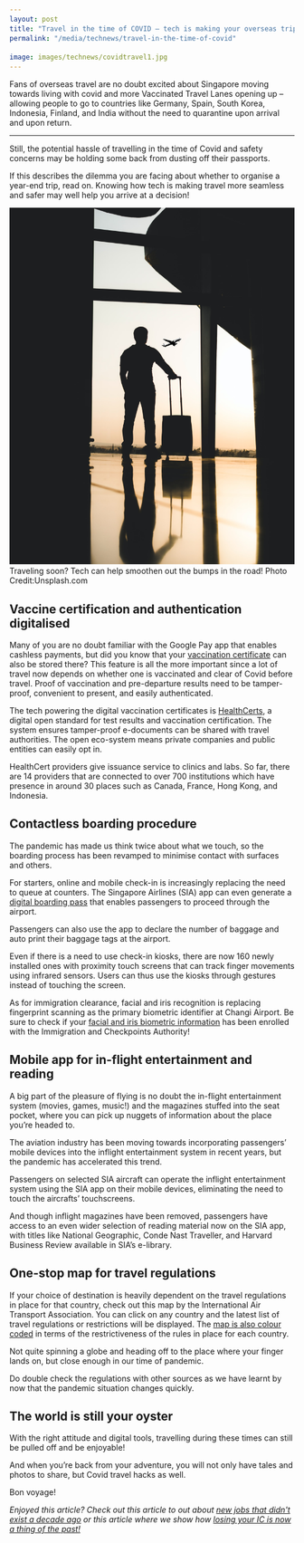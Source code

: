 ```yaml
---
layout: post
title: "Travel in the time of COVID – tech is making your overseas trip less painful than you think"
permalink: "/media/technews/travel-in-the-time-of-covid"

image: images/technews/covidtravel1.jpg
---
```


Fans of overseas travel are no doubt excited about Singapore moving towards living with covid and more Vaccinated Travel Lanes opening up – allowing people to go to countries like Germany, Spain, South Korea, Indonesia, Finland, and India without the need to quarantine upon arrival and upon return. 
 
---

Still, the potential hassle of travelling in the time of Covid and safety concerns may be holding some back from dusting off their passports. 

If this describes the dilemma you are facing about whether to organise a year-end trip, read on. Knowing how tech is making travel more seamless and safer may well help you arrive at a decision!

![Traveling soon?!](/images/technews/covidtravel1.jpg)
Traveling soon? Tech can help smoothen out the bumps in the road! Photo Credit:Unsplash.com 


## **Vaccine certification and authentication digitalised**

Many of you are no doubt familiar with the Google Pay app that enables cashless payments, but did you know that your [vaccination certificate](https://www.traveldailymedia.com/singaporeans-can-access-vaccination-certificates-in-google-pay-app/) can also be stored there? This feature is all the more important since a lot of travel now depends on whether one is vaccinated and clear of Covid before travel. Proof of vaccination and pre-departure results need to be tamper-proof, convenient to present, and easily authenticated. 

The tech powering the digital vaccination certificates is [HealthCerts](https://www.developer.tech.gov.sg/technologies/digital-solutions-to-address-covid-19/healthcerts), a digital open standard for test results and vaccination certification. The system ensures tamper-proof e-documents can be shared with travel authorities. The open eco-system means private companies and public entities can easily opt in.

HealthCert providers give issuance service to clinics and labs. So far, there are 14 providers that are connected to over 700 institutions which have presence in around 30 places such as Canada, France, Hong Kong, and Indonesia. 
 


## Contactless boarding procedure 

The pandemic has made us think twice about what we touch, so the boarding process has been revamped to minimise contact with surfaces and others. 

For starters, online and mobile check-in is increasingly replacing the need to queue at counters. The Singapore Airlines (SIA) app can even generate a [digital boarding pass](http://www.bbc.com/storyworks/future/imagining-the-future-of-air-travel/contactless-travel-in-the-new-normal) that enables passengers to proceed through the airport. 

Passengers can also use the app to declare the number of baggage and auto print their baggage tags at the airport. 

Even if there is a need to use check-in kiosks, there are now 160 newly installed ones with proximity touch screens that can track finger movements using infrared sensors. Users can thus use the kiosks through gestures instead of touching the screen. 

As for immigration clearance, facial and iris recognition is replacing fingerprint scanning as the primary biometric identifier at Changi Airport. Be sure to check if your [facial and iris biometric information](https://www.straitstimes.com/singapore/transport/covid-19-eye-and-face-scans-part-of-touch-free-travel-at-changi-airport) has been enrolled with the Immigration and Checkpoints Authority!

## Mobile app for in-flight entertainment and reading


A big part of the pleasure of flying is no doubt the in-flight entertainment system (movies, games, music!) and the magazines stuffed into the seat pocket, where you can pick up nuggets of information about the place you’re headed to. 

The aviation industry has been moving towards incorporating passengers’ mobile devices into the inflight entertainment system in recent years, but the pandemic has accelerated this trend. 

Passengers on selected SIA aircraft can operate the inflight entertainment system using the SIA app on their mobile devices, eliminating the need to touch the aircrafts’ touchscreens. 

And though inflight magazines have been removed, passengers have access to an even wider selection of reading material now on the SIA app, with titles like National Geographic, Conde Nast Traveller, and Harvard Business Review available in SIA’s e-library.


## One-stop map for travel regulations 

If your choice of destination is heavily dependent on the travel regulations in place for that country, check out this map by the International Air Transport Association. You can click on any country and the latest list of travel regulations or restrictions will be displayed. The [map is also colour coded](https://www.iatatravelcentre.com/world.php) in terms of the restrictiveness of the rules in place for each country.  

Not quite spinning a globe and heading off to the place where your finger lands on, but close enough in our time of pandemic. 

Do double check the regulations with other sources as we have learnt by now that the pandemic situation changes quickly. 



## The world is still your oyster

With the right attitude and digital tools, travelling during these times can still be pulled off and be enjoyable! 

And when you’re back from your adventure, you will not only have tales and photos to share, but Covid travel hacks as well. 

Bon voyage!




*Enjoyed this article? Check out this article to out about [new jobs that didn't exist a decade ago](https://www.tech.gov.sg/media/technews/here-are-5-jobs-that-didnt-exist-10-years-ago) or this article where we show how [losing your IC is now a thing of the past!](https://www.tech.gov.sg/media/technews/singpass-digital-ic)*



